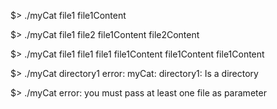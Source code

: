 $> ./myCat file1
    file1Content

$> ./myCat file1 file2
    file1Content
    file2Content

$> ./myCat file1 file1 file1
    file1Content
    file1Content
    file1Content

$> ./myCat directory1
    error: myCat: directory1: Is a directory

$> ./myCat
    error: you must pass at least one file as parameter